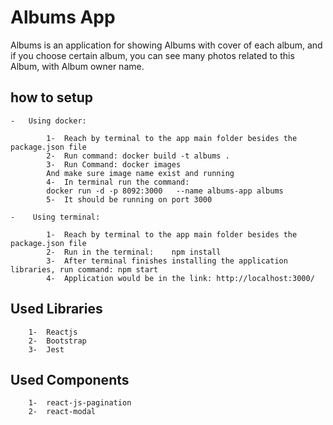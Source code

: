 # Albums App 

Albums is an application for showing Albums with cover of each album, and if you choose certain album, you can see many photos related to this Album, with Album owner name.


## how to setup

    -	Using docker:

            1-	Reach by terminal to the app main folder besides the package.json file
            2-	Run command: docker build -t albums .
            3-	Run Command: docker images
            And make sure image name exist and running
            4-	In terminal run the command:
            docker run -d -p 8092:3000   --name albums-app albums 
            5-	It should be running on port 3000
            
    -	 Using terminal:

            1-	Reach by terminal to the app main folder besides the package.json file
            2-	Run in the terminal:    npm install 
            3-	After terminal finishes installing the application libraries, run command: npm start
            4-	Application would be in the link: http://localhost:3000/




## Used Libraries

        1-	Reactjs
        2-	Bootstrap
        3-	Jest


## Used Components

        1-	react-js-pagination
        2-	react-modal
